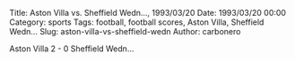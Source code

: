 Title: Aston Villa vs. Sheffield Wedn…, 1993/03/20
Date: 1993/03/20 00:00
Category: sports
Tags: football, football scores, Aston Villa, Sheffield Wedn…
Slug: aston-villa-vs-sheffield-wedn
Author: carbonero


Aston Villa 2 - 0 Sheffield Wedn…
